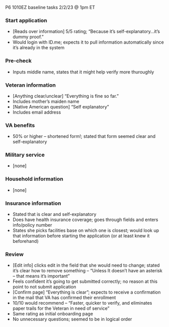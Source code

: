 P6 1010EZ baseline tasks
2/2/23 @ 1pm ET

### Start application
-	[Reads over information] 5/5 rating; “Because it’s self-explanatory…it’s dummy proof.”
-	Would login with ID.me; expects it to pull information automatically since it’s already in the system

### Pre-check
-	Inputs middle name, states that it might help verify more thuroughly

### Veteran information
-	[Anything clear/unclear] “Everything is fine so far.”
-	Includes mother’s maiden name
-	[Native American question] “Self explanatory”
-	Includes email address

### VA benefits
-	50% or higher – shortened form!; stated that form seemed clear and self-explanatory

### Military service
- [none]

### Household information
- [none]

### Insurance information
-	Stated that is clear and self-explanatory
-	Does have health insurance coverage; goes through fields and enters info/policy number
-	States she picks facilities base on which one is closest; would look up that information before starting the application (or at least knew it beforehand)

### Review
-	[Edit info] clicks edit in the field that she would need to change; stated it’s clear how to remove something – “Unless It doesn’t have an asterisk – that means it’s important”
-	Feels confident it’s going to get submitted correctly; no reason at this point to not submit application
-	[Confirm page] “Everything is clear”; expects to receive a confirmation in the mail that VA has confirmed their enrollment
-	10/10 would recommend – “Faster, quicker to verify, and eliminates paper trails for the Veteran in need of service”
-	Same rating as initial onboarding page
-	No unnecessary questions; seemed to be in logical order
